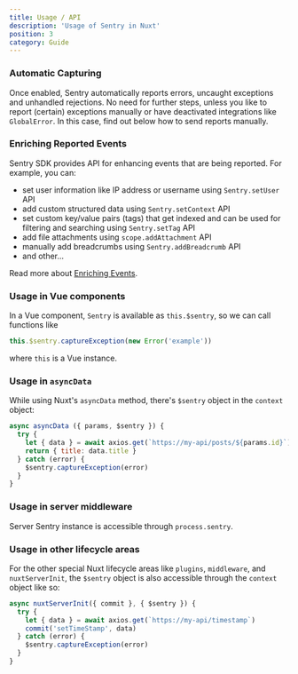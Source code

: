 ```yaml
---
title: Usage / API
description: 'Usage of Sentry in Nuxt'
position: 3
category: Guide
---
```


### Automatic Capturing

Once enabled, Sentry automatically reports errors, uncaught exceptions and unhandled rejections. No need for further steps, unless you like to report (certain) exceptions manually or have deactivated integrations like `GlobalError`. In this case, find out below how to send reports manually.

### Enriching Reported Events

Sentry SDK provides API for enhancing events that are being reported. For example, you can:
  - set user information like IP address or username using `Sentry.setUser` API
  - add custom structured data using `Sentry.setContext` API
  - set custom key/value pairs (tags) that get indexed and can be used for filtering and searching using `Sentry.setTag` API
  - add file attachments using `scope.addAttachment` API
  - manually add breadcrumbs using `Sentry.addBreadcrumb` API
  - and other...

Read more about [Enriching Events](https://docs.sentry.io/platforms/javascript/guides/vue/enriching-events/).

### Usage in Vue components

In a Vue component, `Sentry` is available as `this.$sentry`, so we can call functions like

```js
this.$sentry.captureException(new Error('example'))
```

where `this` is a Vue instance.

### Usage in `asyncData`

While using Nuxt's `asyncData` method, there's `$sentry` object in the `context` object:

```js
async asyncData ({ params, $sentry }) {
  try {
    let { data } = await axios.get(`https://my-api/posts/${params.id}`)
    return { title: data.title }
  } catch (error) {
    $sentry.captureException(error)
  }
}
```

### Usage in server middleware

Server Sentry instance is accessible through `process.sentry`.

### Usage in other lifecycle areas

For the other special Nuxt lifecycle areas like `plugins`, `middleware`, and `nuxtServerInit`, the `$sentry` object is also accessible through the `context` object like so:

```js
async nuxtServerInit({ commit }, { $sentry }) {
  try {
    let { data } = await axios.get(`https://my-api/timestamp`)
    commit('setTimeStamp', data)
  } catch (error) {
    $sentry.captureException(error)
  }
}
```
